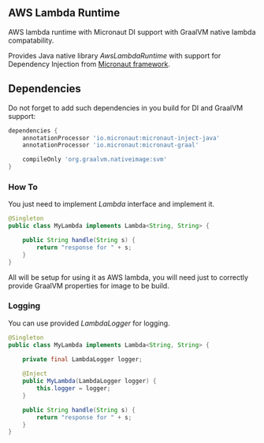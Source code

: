 ## AWS Lambda Runtime

AWS lambda runtime with Micronaut DI support with GraalVM native lambda compatability.

Provides Java native library *AwsLambdaRuntime* with support for Dependency Injection from [Micronaut framework](https://docs.micronaut.io/latest/guide/index.html#ioc).

## Dependencies

Do not forget to add such dependencies in you build for DI and GraalVM support:

```groovy
dependencies {
    annotationProcessor 'io.micronaut:micronaut-inject-java'
    annotationProcessor 'io.micronaut:micronaut-graal'

    compileOnly 'org.graalvm.nativeimage:svm'
}
```

### How To

You just need to implement *Lambda* interface and implement it.

```java
@Singleton
public class MyLambda implements Lambda<String, String> {

    public String handle(String s) {
        return "response for " + s;
    }
}
```

All will be setup for using it as AWS lambda, you will need just to correctly provide GraalVM properties for image to be build.

### Logging

You can use provided *LambdaLogger* for logging.

```java
@Singleton
public class MyLambda implements Lambda<String, String> {

    private final LambdaLogger logger;
    
    @Inject
    public MyLambda(LambdaLogger logger) {
        this.logger = logger;
    }

    public String handle(String s) {
        return "response for " + s;
    }
}
```